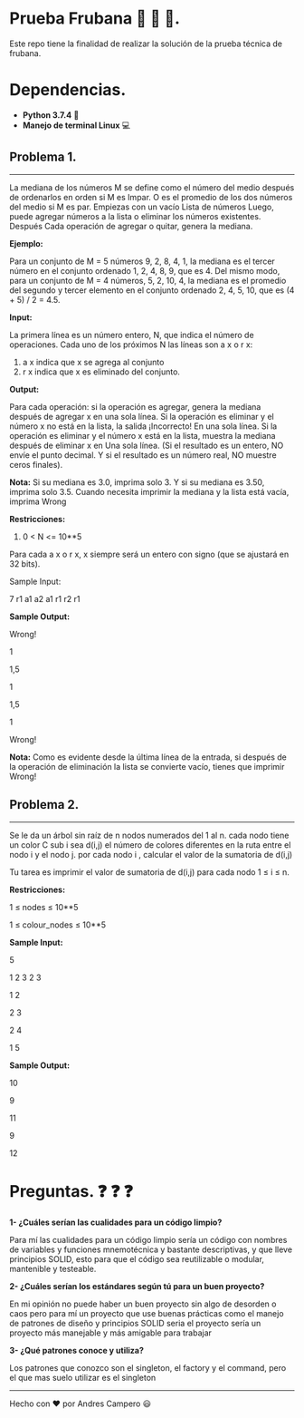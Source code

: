 # Prueba Frubana 🍎 🍋 🍊.
Este repo tiene la finalidad de realizar la solución de la prueba técnica de frubana. 

# Dependencias.

- **Python 3.7.4** 🐍
- **Manejo de terminal Linux** 💻

## Problema 1.

** **

La mediana de los números M se define como el número del medio después de ordenarlos en orden si M es
Impar. O es el promedio de los dos números del medio si M es par. Empiezas con un vacío
Lista de números Luego, puede agregar números a la lista o eliminar los números existentes. Después
Cada operación de agregar o quitar, genera la mediana.

**Ejemplo:**

Para un conjunto de M = 5 números 9, 2, 8, 4, 1, la mediana es el tercer número en el conjunto ordenado 1, 2,
4, 8, 9, que es 4. Del mismo modo, para un conjunto de M = 4 números, 5, 2, 10, 4, la mediana es el
promedio del segundo y tercer elemento en el conjunto ordenado 2, 4, 5, 10, que es (4 + 5) / 2 = 4.5.

**Input:**

La primera línea es un número entero, N, que indica el número de operaciones.
Cada uno de los próximos N las líneas son a x o r x:

1. a x indica que x se agrega al conjunto
2. r x indica que x es eliminado del conjunto.

**Output:**

Para cada operación: si la operación es agregar, genera la mediana después de agregar x en una sola línea.
Si la operación es eliminar y el número x no está en la lista, la salida ¡Incorrecto! En una sola línea. Si
la operación es eliminar y el número x está en la lista, muestra la mediana después de eliminar x en
Una sola línea. (Si el resultado es un entero, NO envíe el punto decimal. Y si el resultado es un
número real, NO muestre ceros finales).

**Nota:** Si su mediana es 3.0, imprima solo 3. Y si su mediana es 3.50, imprima solo 3.5. Cuando
necesita imprimir la mediana y la lista está vacía, imprima Wrong

**Restricciones:**
1. 0 < N <= 10**5

Para cada a x o r x, x siempre será un entero con signo (que se ajustará en 32 bits).

Sample Input:

7
r1
a1
a2
a1
r1
r2
r1

**Sample Output:**

Wrong!

1

1,5

1

1,5

1

Wrong!

**Nota:** Como es evidente desde la última línea de la entrada, si después de la operación de eliminación
la lista se convierte vacío, tienes que imprimir Wrong!

## Problema 2.

** **

Se le da un árbol sin raíz de n nodos numerados del 1 al n. cada nodo tiene un color C sub i sea d(i,j) el número de colores diferentes en la ruta entre el nodo i y el nodo j. por
cada nodo i , calcular el valor de la sumatoria de d(i,j)

Tu tarea es imprimir el valor de sumatoria de d(i,j) para cada nodo 1 ≤ i ≤ n.

**Restricciones:**

1 ≤ nodes ≤ 10**5

1 ≤ colour_nodes ≤ 10**5

**Sample Input:**

5

1 2 3 2 3

1 2

2 3

2 4

1 5

**Sample Output:**

10

9

11

9

12

# Preguntas. ❓ ❓ ❓ 

**1- ¿Cuáles serían las cualidades para un código limpio?**

Para mí las cualidades para un código limpio sería un código con 
nombres de variables y funciones mnemotécnica y bastante descriptivas, y que lleve principios SOLID, esto para que el código sea reutilizable o modular, mantenible y testeable.

**2- ¿Cuáles serían los estándares según tú para un buen proyecto?**

En mi opinión no puede haber un buen proyecto sin algo de desorden o caos pero para mí un proyecto que use buenas prácticas como el manejo de patrones de diseño y principios SOLID seria el proyecto sería un proyecto más manejable y más amigable para trabajar

**3- ¿Qué patrones conoce y utiliza?**

Los patrones que conozco son el singleton, el factory y el command, pero el que mas suelo utilizar es el singleton

** **

Hecho con ❤️ por Andres Campero 😃